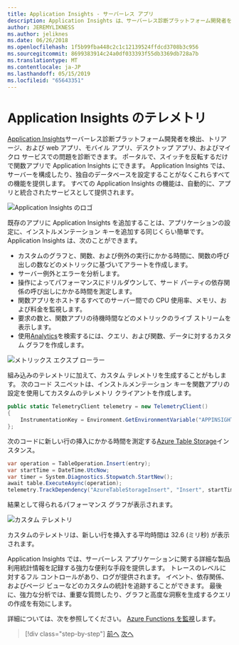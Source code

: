 ```yaml
---
title: Application Insights - サーバーレス アプリ
description: Application Insights は、サーバーレス診断プラットフォーム開発者を検出、トリアージ、および web アプリ、モバイル アプリ、デスクトップ アプリ、マイクロ サービスでの問題を診断できます。
author: JEREMYLIKNESS
ms.author: jeliknes
ms.date: 06/26/2018
ms.openlocfilehash: 1f5b99fba448c2c1c12139524ffdcd3708b3c956
ms.sourcegitcommit: 8699383914c24a0df033393f55db3369db728a7b
ms.translationtype: MT
ms.contentlocale: ja-JP
ms.lasthandoff: 05/15/2019
ms.locfileid: "65643351"
---
```

# <a name="telemetry-with-application-insights"></a>Application Insights のテレメトリ

[Application Insights](https://docs.microsoft.com/azure/application-insights)サーバーレス診断プラットフォーム開発者を検出、トリアージ、および web アプリ、モバイル アプリ、デスクトップ アプリ、およびマイクロ サービスでの問題を診断できます。 ポータルで、スイッチを反転するだけで関数アプリで Application Insights にできます。 Application Insights では、サーバーを構成したり、独自のデータベースを設定することがなくこれらすべての機能を提供します。 すべての Application Insights の機能は、自動的に、アプリと統合されたサービスとして提供されます。

![Application Insights のロゴ](./media/application-insights-logo.png)

既存のアプリに Application Insights を追加することは、アプリケーションの設定に、インストルメンテーション キーを追加する同じくらい簡単です。 Application Insights は、次のことができます。

* カスタムのグラフと、関数、および例外の実行にかかる時間に、関数の呼び出しの数などのメトリックに基づいてアラートを作成します。
* サーバー例外とエラーを分析します。
* 操作によってパフォーマンスにドリルダウンして、サード パーティの依存関係の呼び出しにかかる時間を測定します。
* 関数アプリをホストするすべてのサーバー間での CPU 使用率、メモリ、および料金を監視します。
* 要求の数と、関数アプリの待機時間などのメトリックのライブ ストリームを表示します。
* 使用[Analytics](https://docs.microsoft.com/azure/application-insights/app-insights-analytics)を検索するには、クエリ、および関数、データに対するカスタム グラフを作成します。

![メトリックス エクスプ ローラー](./media/metrics-explorer.png)

組み込みのテレメトリに加えて、カスタム テレメトリを生成することがもします。 次のコード スニペットは、インストルメンテーション キーを関数アプリの設定を使用してカスタムのテレメトリ クライアントを作成します。

```csharp
public static TelemetryClient telemetry = new TelemetryClient()
{
    InstrumentationKey = Environment.GetEnvironmentVariable("APPINSIGHTS_INSTRUMENTATIONKEY")
};
```

次のコードに新しい行の挿入にかかる時間を測定する[Azure Table Storage](https://docs.microsoft.com/azure/cosmos-db/table-storage-overview)インスタンス。

```csharp
var operation = TableOperation.Insert(entry);
var startTime = DateTime.UtcNow;
var timer = System.Diagnostics.Stopwatch.StartNew();
await table.ExecuteAsync(operation);
telemetry.TrackDependency("AzureTableStorageInsert", "Insert", startTime, timer.Elapsed, true);
```

結果として得られるパフォーマンス グラフが表示されます。

![カスタム テレメトリ](./media/custom-telemetry.png)

カスタムのテレメトリは、新しい行を挿入する平均時間は 32.6 (ミリ秒) が表示されます。

Application Insights では、サーバーレス アプリケーションに関する詳細な製品利用統計情報を記録する強力な便利な手段を提供します。 トレースのレベルに対するフル コントロールがあり、ログが提供されます。 イベント、依存関係、およびページ ビューなどのカスタムの統計を追跡することができます。 最後に、強力な分析では、重要な質問したり、グラフと高度な洞察を生成するクエリの作成を有効にします。

詳細については、次を参照してください。 [Azure Functions を監視](https://docs.microsoft.com/azure/azure-functions/functions-monitoring)します。

>[!div class="step-by-step"]
>[前へ](azure-functions.md)
>[次へ](logic-apps.md)
